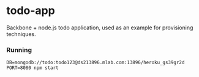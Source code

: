 # todo-app

Backbone + node.js todo application, used as an example for provisioning techniques.

### Running

`DB=mongodb://todo:todo123@ds213896.mlab.com:13896/heroku_gs39gr2d PORT=8080 npm start`